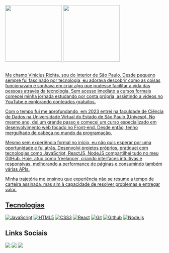 <div>
   <a href="https://github.com/vrichta">
   <img height="180em" src="https://github-readme-stats.vercel.app/api?username=vrichta&show_icons=true&theme=tokyonight&include_all_commits=true&count_private=true"/>
   <img height="180em" src="https://github-readme-stats.vercel.app/api/top-langs/?username=vrichta&layout=compact&langs_count=6&theme=tokyonight"/>
</div>
 
<br>
 
Me chamo Vinicius Richta, sou do interior de São Paulo. Desde pequeno sempre fui fascinado por tecnologia, eu adorava descobrir como as coisas funcionavam e sonhava em criar algo que pudesse facilitar a vida das pessoas através da tecnologia. Sem acesso imediato a cursos formais comecei minha jornada estudando por conta própria, assistindo a vídeos no YouTube e explorando conteúdos gratuitos.

Com o tempo fui me aprofundando, em 2023 entrei na faculdade de Ciência de Dados na Universidade Virtual do Estado de São Paulo (Univesp). No mesmo ano, dei um grande passo e comecei um curso especializado em desenvolvimento web focado no Front-end. Desde então, tenho mergulhado de cabeça no mundo da programação.

Mesmo sem experiência formal no início, eu não quis esperar por uma oportunidade e fui atrás. Desenvolvi projetos próprios, pratiquei com tecnologias como JavaScript, ReactJS, NodeJS compartilhei tudo no meu GitHub. Hoje, atuo como freelancer, criando interfaces intuitivas e responsivas, melhorando a performance de páginas e consumindo também várias APIs.

Minha trajetória me ensinou que experiência não se resume a tempo de carteira assinada, mas sim à capacidade de resolver problemas e entregar valor.

<h2>Tecnologias</h2>

[![JavaScript](https://img.shields.io/badge/javascript-%23323330.svg?style=for-the-badge&logo=javascript&logoColor=%23F7DF1E)](https://ecma-international.org/publications-and-standards/standards/ecma-262/)
[![HTML5](https://img.shields.io/badge/html5-%23E34F26.svg?style=for-the-badge&logo=html5&logoColor=white)](https://html.spec.whatwg.org/multipage/)
[![CSS3](https://img.shields.io/badge/css3-%231572B6.svg?style=for-the-badge&logo=css3&logoColor=white)](https://www.w3.org/Style/CSS/Overview.en.html)
[![React](https://img.shields.io/badge/react-%2320232a.svg?style=for-the-badge&logo=react&logoColor=%2361DAFB)](https://react.dev/)
[![Git](https://img.shields.io/badge/git-%23F05033.svg?style=for-the-badge&logo=git&logoColor=white)](https://git-scm.com/)
[![Github](https://img.shields.io/badge/github-%23121011.svg?style=for-the-badge&logo=github&logoColor=white)](https://github.com/)
[![Node.js](https://img.shields.io/badge/node.js-6DA55F?style=for-the-badge&logo=node.js&logoColor=white)](https://nodejs.org/)
<div> 
   <h2>Links Sociais</h2>
  <a href="https://instagram.com/v_richta" target="_blank"><img src="https://img.shields.io/badge/-Instagram-%23E4405F?style=for-the-badge&logo=instagram&logoColor=white" target="_blank"></a> 
  <a href = "mailto:viniciusrichta123@gmail.com"><img src="https://img.shields.io/badge/-Gmail-%23333?style=for-the-badge&logo=gmail&logoColor=white" target="_blank"></a>
  <a href="https://www.linkedin.com/in/vinicius-richta-55163a242?utm_campaign=share_via&utm_content=profile&utm_medium=" target="_blank"><img src="https://img.shields.io/badge/-LinkedIn-%230077B5?style=for-the-badge&logo=linkedin&logoColor=white" target="_blank"></a>
</div>
